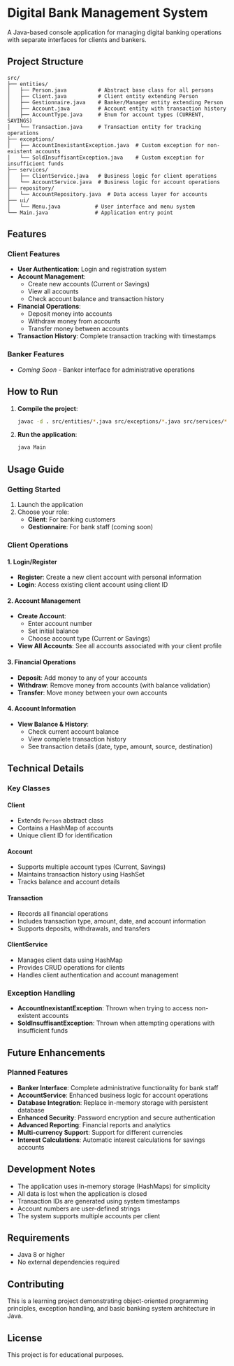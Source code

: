 # Digital Bank Management System

A Java-based console application for managing digital banking operations with separate interfaces for clients and bankers.

## Project Structure

```
src/
├── entities/
│   ├── Person.java          # Abstract base class for all persons
│   ├── Client.java          # Client entity extending Person
│   ├── Gestionnaire.java    # Banker/Manager entity extending Person
│   ├── Account.java         # Account entity with transaction history
│   ├── AccountType.java     # Enum for account types (CURRENT, SAVINGS)
│   └── Transaction.java     # Transaction entity for tracking operations
├── exceptions/
│   ├── AccountInexistantException.java  # Custom exception for non-existent accounts
│   └── SoldInsuffisantException.java    # Custom exception for insufficient funds
├── services/
│   ├── ClientService.java   # Business logic for client operations
│   └── AccountService.java  # Business logic for account operations
├── repository/
│   └── AccountRepository.java  # Data access layer for accounts
├── ui/
│   └── Menu.java           # User interface and menu system
└── Main.java               # Application entry point
```

## Features

### Client Features
- **User Authentication**: Login and registration system
- **Account Management**:
    - Create new accounts (Current or Savings)
    - View all accounts
    - Check account balance and transaction history
- **Financial Operations**:
    - Deposit money into accounts
    - Withdraw money from accounts
    - Transfer money between accounts
- **Transaction History**: Complete transaction tracking with timestamps

### Banker Features
- *Coming Soon* - Banker interface for administrative operations

## How to Run

1. **Compile the project**:
   ```bash
   javac -d . src/entities/*.java src/exceptions/*.java src/services/*.java src/ui/*.java src/Main.java
   ```

2. **Run the application**:
   ```bash
   java Main
   ```

## Usage Guide

### Getting Started
1. Launch the application
2. Choose your role:
    - **Client**: For banking customers
    - **Gestionnaire**: For bank staff (coming soon)

### Client Operations

#### 1. Login/Register
- **Register**: Create a new client account with personal information
- **Login**: Access existing client account using client ID

#### 2. Account Management
- **Create Account**:
    - Enter account number
    - Set initial balance
    - Choose account type (Current or Savings)
- **View All Accounts**: See all accounts associated with your client profile

#### 3. Financial Operations
- **Deposit**: Add money to any of your accounts
- **Withdraw**: Remove money from accounts (with balance validation)
- **Transfer**: Move money between your own accounts

#### 4. Account Information
- **View Balance & History**:
    - Check current account balance
    - View complete transaction history
    - See transaction details (date, type, amount, source, destination)

## Technical Details

### Key Classes

#### Client
- Extends `Person` abstract class
- Contains a HashMap of accounts
- Unique client ID for identification

#### Account
- Supports multiple account types (Current, Savings)
- Maintains transaction history using HashSet
- Tracks balance and account details

#### Transaction
- Records all financial operations
- Includes transaction type, amount, date, and account information
- Supports deposits, withdrawals, and transfers

#### ClientService
- Manages client data using HashMap
- Provides CRUD operations for clients
- Handles client authentication and account management

### Exception Handling
- **AccountInexistantException**: Thrown when trying to access non-existent accounts
- **SoldInsuffisantException**: Thrown when attempting operations with insufficient funds

## Future Enhancements

### Planned Features
- **Banker Interface**: Complete administrative functionality for bank staff
- **AccountService**: Enhanced business logic for account operations
- **Database Integration**: Replace in-memory storage with persistent database
- **Enhanced Security**: Password encryption and secure authentication
- **Advanced Reporting**: Financial reports and analytics
- **Multi-currency Support**: Support for different currencies
- **Interest Calculations**: Automatic interest calculations for savings accounts

## Development Notes

- The application uses in-memory storage (HashMaps) for simplicity
- All data is lost when the application is closed
- Transaction IDs are generated using system timestamps
- Account numbers are user-defined strings
- The system supports multiple accounts per client

## Requirements

- Java 8 or higher
- No external dependencies required

## Contributing

This is a learning project demonstrating object-oriented programming principles, exception handling, and basic banking system architecture in Java.

## License

This project is for educational purposes.
